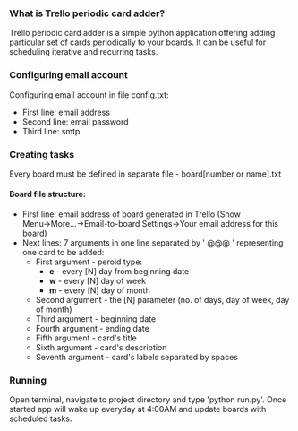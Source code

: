 ### What is Trello periodic card adder?
Trello periodic card adder is a simple python application offering adding particular set of cards periodically to your boards. It can be useful for scheduling iterative and recurring tasks.

### Configuring email account
Configuring email account in file config.txt:

- First line: email address
- Second line: email password
- Third line: smtp

### Creating tasks
Every board must be defined in separate file - board[number or name].txt
#### Board file structure:
- First line: email address  of board generated in Trello (Show Menu→More...→Email-to-board Settings→Your email address for this board)
- Next lines: 7 arguments in one line separated by ' @@@ ' representing one card to be added:
     - First argument - peroid type:
          - **e** - every [N] day from beginning date
          - **w** - every [N] day of week
          - **m** - every [N] day of month
     - Second argument - the [N] parameter (no. of days, day of week, day of month)
     - Third argument - beginning date
     - Fourth argument - ending date
     - Fifth argument - card's title
     - Sixth argument - card's description
     - Seventh argument - card's labels separated by spaces

### Running
Open terminal, navigate to project directory and type 'python run.py'. Once started app will wake up everyday at 4:00AM and update boards with scheduled tasks.